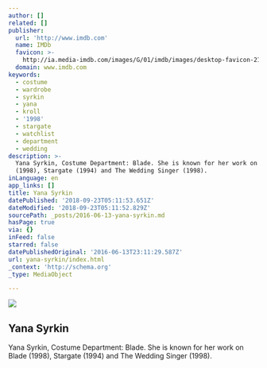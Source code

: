 ```yaml
---
author: []
related: []
publisher:
  url: 'http://www.imdb.com'
  name: IMDb
  favicon: >-
    http://ia.media-imdb.com/images/G/01/imdb/images/desktop-favicon-2165806970._CB270901283_.ico
  domain: www.imdb.com
keywords:
  - costume
  - wardrobe
  - syrkin
  - yana
  - kroll
  - '1998'
  - stargate
  - watchlist
  - department
  - wedding
description: >-
  Yana Syrkin, Costume Department: Blade. She is known for her work on Blade
  (1998), Stargate (1994) and The Wedding Singer (1998).
inLanguage: en
app_links: []
title: Yana Syrkin
datePublished: '2018-09-23T05:11:53.651Z'
dateModified: '2018-09-23T05:11:52.829Z'
sourcePath: _posts/2016-06-13-yana-syrkin.md
hasPage: true
via: {}
inFeed: false
starred: false
datePublishedOriginal: '2016-06-13T23:11:29.587Z'
url: yana-syrkin/index.html
_context: 'http://schema.org'
_type: MediaObject

---
```

<article style=""><img src="https://s3-us-west-2.amazonaws.com/the-grid-img/p/2faa9366907e41a1753e8ef0fe6d0c6ffa109513.png" /><h1>Yana Syrkin</h1><p>Yana Syrkin, Costume Department: Blade. She is known for her work on Blade (1998), Stargate (1994) and The Wedding Singer (1998).</p></article>